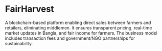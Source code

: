 # FairHarvest
A blockchain-based platform enabling direct sales between farmers and retailers, eliminating middlemen. It ensures transparent pricing, real-time market updates in Bangla, and fair income for farmers. The business model includes transaction fees and government/NGO partnerships for sustainability.
